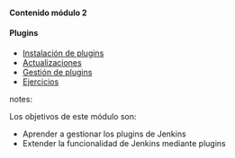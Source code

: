 #### Contenido módulo 2

#### Plugins

* [Instalación de plugins](#plugin_installation)
* [Actualizaciones](#plugin_updates)
* [Gestión de plugins](#plugin_management)
* [Ejercicios](#exercices) 

notes:

Los objetivos de este módulo son:

* Aprender a gestionar los plugins de Jenkins
* Extender la funcionalidad de Jenkins mediante plugins
